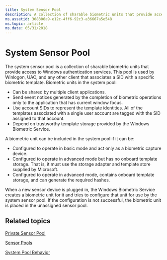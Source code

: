 ```yaml
---
title: System Sensor Pool
description: A collection of sharable biometric units that provide access to Windows authentication services. This pool is used by Winlogon, UAC, and any other client that associates a SID with a specific biometric template.
ms.assetid: 308306a9-e12c-4ff6-92c3-a36667a5e548
ms.topic: article
ms.date: 05/31/2018
---
```


# System Sensor Pool

The system sensor pool is a collection of sharable biometric units that provide access to Windows authentication services. This pool is used by Winlogon, UAC, and any other client that associates a SID with a specific biometric template. Biometric units in the system pool:

-   Can be shared by multiple client applications.
-   Send event notices generated by the completion of biometric operations only to the application that has current window focus.
-   Use account SIDs to represent the template identities. All of the templates associated with a single user account are tagged with the SID assigned to that account.
-   Depend on trustworthy template storage provided by the Windows Biometric Service.

A biometric unit can be included in the system pool if it can be:

-   Configured to operate in basic mode and act only as a biometric capture device.
-   Configured to operate in advanced mode but has no onboard template storage. That is, it must use the storage adapter and template store supplied by Microsoft.
-   Configured to operate in advanced mode, contains onboard template storage, and can generate the required hashes.

When a new sensor device is plugged in, the Windows Biometric Service creates a biometric unit for it and tries to configure that unit for use by the system sensor pool. If the configuration is not successful, the biometric unit is placed in the unassigned sensor pool.

## Related topics

<dl> <dt>

[Private Sensor Pool](private-sensor-pool.md)
</dt> <dt>

[Sensor Pools](sensor-pools.md)
</dt> <dt>

[System Pool Behavior](system-pool-behavior.md)
</dt> </dl>

 

 




